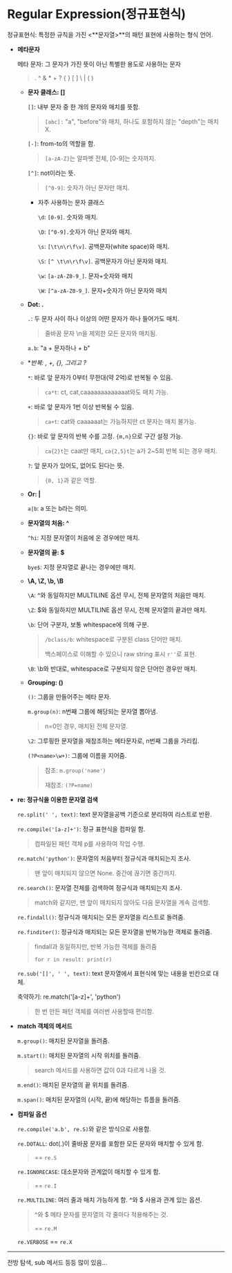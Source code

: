 # Regular Expression(정규표현식)

정규표현식: 특정한 규칙을 가진 <**문자열>**의 패턴 표현에 사용하는 형식 언어.

- **메타문자**

    메타 문자: 그 문자가 가진 뜻이 아닌 특별한 용도로 사용하는 문자

    > . ^ & * + ? { } [ ] \ | ( )

    - **문자 클래스: []**

        `[]`: 내부 문자 중 한 개의 문자와 매치를 뜻함.

        > `[abc]:` "a", "before"와 매치, 하나도 포함하지 않는 "depth"는 매치 X.

        `[-]`: from-to의 역할을 함.

        > `[a-zA-Z]`는 알파벳 전체, [0-9]는 숫자까지.

        `[^]`: not이라는 뜻.

        > `[^0-9]`: 숫자가 아닌 문자만 매치.

        - 자주 사용하는 문자 클래스

          `\d`: `[0-9]`. 숫자와 매치.

          `\D`: `[^0-9].`숫자가 아닌 문자와 매치.

          `\s`: `[\t\n\r\f\v]`. 공백문자(white space)와 매치.

          `\S`: `[^ \t\n\r\f\v]`. 공백문자가 아닌 문자와 매치.

          `\w`: `[a-zA-Z0-9_]`. 문자+숫자와 매치

          `\W`: `[^a-zA-Z0-9_]`. 문자+숫자가 아닌 문자와 매치


    - **Dot: .**

        `.`: 두 문자 사이 하나 이상의 어떤 문자가 하나 들어가도 매치.

        > 줄바꿈 문자 \n을 제외한 모든 문자와 매치됨.

        `a.b`: "a + 문자하나 + b"

    - **반복: *, +, {}, 그리고 ?**

        `*`: 바로 앞 문자가 0부터 무한대(약 2억)로 반복될 수 있음.

        > `ca*t`: ct, cat,caaaaaaaaaaaaat와도 매치 가능.

        `+`: 바로 앞 문자가 1번 이상 반복될 수 있음.

        > `ca+t`: cat와 caaaaaat는 가능하지만 ct 문자는 매치 불가능.

        `{}`: 바로 앞 문자의 반복 수를 고정. `{m,n}`으로 구간 설정 가능.

        > `ca{2}t`는 caat만 매치, `ca{2,5}t`는 a가 2~5회 반복 되는 경우 매치.

        `?`: 앞 문자가 있어도, 없어도 된다는 뜻.

        > `{0, 1}`과 같은 역할.

    - **Or: |**

        `a|b`: a 또는 b라는 의미.

    - **문자열의 처음: ^**

        `^hi`: 지정 문자열이 처음에 온 경우에만 매치.

    - **문자열의 끝: $**

        `bye$`: 지정 문자열로 끝나는 경우에만 매치.

    - **\A, \Z, \b, \B**

        `\A`: ^와 동일하지만 MULTILINE 옵션 무시, 전체 문자열의 처음만 매치.

        `\Z`: $와 동일하지만 MULTILINE 옵션 무시, 전체 문자열의 끝과만 매치.

        `\b`: 단어 구분자, 보통 whitespace에 의해 구분.

        > `/bclass/b`: whitespace로 구분된 class 단어만 매치.
        >
        > 백스페이스로 이해할 수 있으니 raw string 표시 `r''`로 표현.

        `\B`: \b와 반대로, whitespace로 구분되지 않은 단어인 경우만 매치.

    - **Grouping: ()**

        `()`: 그룹을 만들어주는 메타 문자.

        `m.group(n)`: n번째 그룹에 해당되는 문자열 뽑아냄.
        
        > n=0인 경우, 매치된 전체 문자열.
        
        `\2`: 그루핑한 문자열을 재참조하는 메타문자로, n번째 그룹을 가리킴.
        
        `(?P<name>\w+)`: 그룹에 이름을 지어줌.
        
        > 참조: `m.group('name')`
        >
        > 재참조: `(?P=name)`

- **re: 정규식을 이용한 문자열 검색**

    `re.split(' ', text)`: text 문자열을공백 기준으로 분리하여 리스트로 반환.

    `re.compile('[a-z]+')`: 정규 표현식을 컴파일 함.

    > 컴파일된 패턴 객체 p를 사용하여 작업 수행.

    `re.match('python')`: 문자열의 처음부터 정규식과 매치되는지 조사.

    > 맨 앞이 매치되지 않으면 None. 중간에 끊기면 중간까지.

    `re.search()`: 문자열 전체를 검색하여 정규식과 매치되는지 조사.

    > match와 같지만, 맨 앞이 매치되지 않아도 다음 문자열을 계속 검색함.

    `re.findall()`: 정규식과 매치되는 모든 문자열을 리스트로 돌려줌.

    `re.finditer()`: 정규식과 매치되는 모든 문자열을 반복가능한 객체로 돌려줌.

    > findall과 동일하지만, 반복 가능한 객체를 돌려줌
    >
    > `for r in result: print(r)`

    `re.sub('[]', ' ', text)`: text 문자열에서 표현식에 맞는 내용을 빈칸으로 대체.

    축약하기: re.match('[a-z]+', 'python')

    > 한 번 만든 패턴 객체를 여러번 사용할때 편리함.

- **match 객체의 메서드**

    `m.group()`: 매치된 문자열을 돌려줌.

    `m.start()`: 매치된 문자열의 시작 위치를 돌려줌.

    > search 메서드를 사용하면 값이 0과 다르게 나올 것.

    `m.end()`: 매치된 문자열의 끝 위치를 돌려줌.

    `m.span()`: 매치된 문자열의 (시작, 끝)에 해당하는 튜플을 돌려줌.

- **컴파일 옵션**

    `re.compile('a.b', re.S)`와 같은 방식으로 사용함.

    `re.DOTALL`: dot(.)이 줄바꿈 문자를 포함한 모든 문자와 매치할 수 있게 함.
    
    > == `re.S`
    
    `re.IGNORECASE`: 대소문자와 관계없이 매치할 수 있게 함.

    > == `re.I`
    
    `re.MULTILINE`: 여러 줄과 매치 가능하게 함. ^와 $ 사용과 관계 있는 옵션.

    > ^와 $ 메타 문자를 문자열의 각 줄마다 적용해주는 것.
    >
    > == `re.M`
    
    `re.VERBOSE` == `re.X`

---

전방 탐색, sub 메서드 등등 많이 있음...